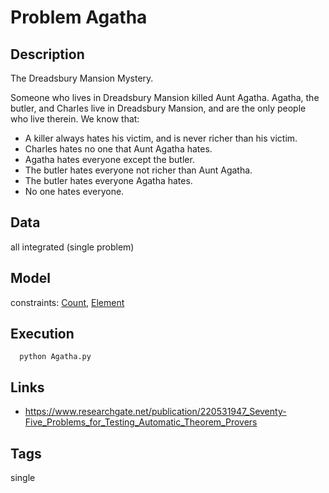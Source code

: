 # Problem Agatha
## Description
The Dreadsbury Mansion Mystery.

Someone who lives in Dreadsbury Mansion killed Aunt Agatha.
Agatha, the butler, and Charles live in Dreadsbury Mansion, and are the only people who live therein.
We know that:
 - A killer always hates his victim, and is never richer than his victim.
 - Charles hates no one that Aunt Agatha hates.
 - Agatha hates everyone except the butler.
 - The butler hates everyone not richer than Aunt Agatha.
 - The butler hates everyone Agatha hates.
 - No one hates everyone.

## Data
  all integrated (single problem)

## Model
  constraints: [Count](http://pycsp.org/documentation/constraints/Count), [Element](http://pycsp.org/documentation/constraints/Element)

## Execution
```
  python Agatha.py
```

## Links
  - https://www.researchgate.net/publication/220531947_Seventy-Five_Problems_for_Testing_Automatic_Theorem_Provers

## Tags
  single
